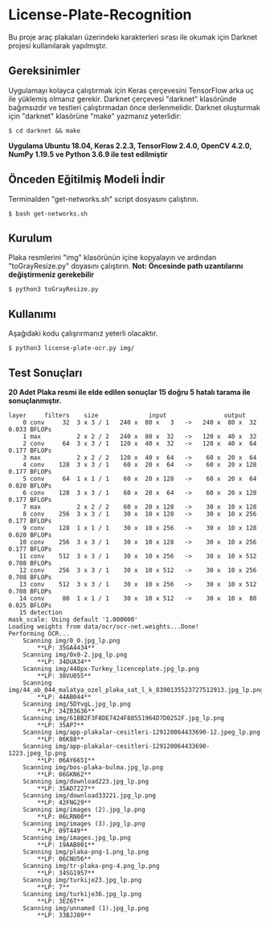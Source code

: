 # License-Plate-Recognition
Bu proje araç plakaları üzerindeki karakterleri sırası ile okumak için Darknet projesi kullanılarak yapılmıştır.

## Gereksinimler
Uygulamayı kolayca çalıştırmak için Keras çerçevesini TensorFlow arka uç ile yüklemiş olmanız gerekir. Darknet çerçevesi "darknet" klasöründe bağımsızdır ve testleri çalıştırmadan önce derlenmelidir. Darknet oluşturmak için "darknet" klasörüne "make" yazmanız yeterlidir:
```shellscript
$ cd darknet && make
```
**Uygulama Ubuntu 18.04, Keras 2.2.3, TensorFlow 2.4.0, OpenCV 4.2.0, NumPy 1.19.5 ve Python 3.6.9 ile test edilmiştir**

## Önceden Eğitilmiş Modeli İndir
Terminalden "get-networks.sh" script dosyasını çalıştırın.
```shellscript
$ bash get-networks.sh
```
## Kurulum
Plaka resmlerini "img" klasörünün içine kopyalayın ve ardından "toGrayResize.py" doyasını çalıştırın.
**Not: Öncesinde path uzantılarını değiştirmeniz gerekebilir**
```shellscript
$ python3 toGrayResize.py
```

## Kullanımı
Aşağıdaki kodu çalışrırmanız yeterli olacaktır. 
```shellscript
$ python3 license-plate-ocr.py img/
```
## Test Sonuçları
**20 Adet Plaka resmi ile elde edilen sonuçlar 15 doğru 5 hatalı tarama ile sonuçlanmıştır.**
```
layer     filters    size              input                output
    0 conv     32  3 x 3 / 1   240 x  80 x   3   ->   240 x  80 x  32  0.033 BFLOPs
    1 max          2 x 2 / 2   240 x  80 x  32   ->   120 x  40 x  32
    2 conv     64  3 x 3 / 1   120 x  40 x  32   ->   120 x  40 x  64  0.177 BFLOPs
    3 max          2 x 2 / 2   120 x  40 x  64   ->    60 x  20 x  64
    4 conv    128  3 x 3 / 1    60 x  20 x  64   ->    60 x  20 x 128  0.177 BFLOPs
    5 conv     64  1 x 1 / 1    60 x  20 x 128   ->    60 x  20 x  64  0.020 BFLOPs
    6 conv    128  3 x 3 / 1    60 x  20 x  64   ->    60 x  20 x 128  0.177 BFLOPs
    7 max          2 x 2 / 2    60 x  20 x 128   ->    30 x  10 x 128
    8 conv    256  3 x 3 / 1    30 x  10 x 128   ->    30 x  10 x 256  0.177 BFLOPs
    9 conv    128  1 x 1 / 1    30 x  10 x 256   ->    30 x  10 x 128  0.020 BFLOPs
   10 conv    256  3 x 3 / 1    30 x  10 x 128   ->    30 x  10 x 256  0.177 BFLOPs
   11 conv    512  3 x 3 / 1    30 x  10 x 256   ->    30 x  10 x 512  0.708 BFLOPs
   12 conv    256  3 x 3 / 1    30 x  10 x 512   ->    30 x  10 x 256  0.708 BFLOPs
   13 conv    512  3 x 3 / 1    30 x  10 x 256   ->    30 x  10 x 512  0.708 BFLOPs
   14 conv     80  1 x 1 / 1    30 x  10 x 512   ->    30 x  10 x  80  0.025 BFLOPs
   15 detection
mask_scale: Using default '1.000000'
Loading weights from data/ocr/ocr-net.weights...Done!
Performing OCR...
	Scanning img/0_0.jpg_lp.png
		**LP: 35GA4434**
	Scanning img/0x0-2.jpg_lp.png
		**LP: 34DUA34**
	Scanning img/440px-Turkey_licenceplate.jpg_lp.png
		**LP: 38VU055**
	Scanning img/44_ab_044_malatya_ozel_plaka_sat_l_k_8390135523727512913.jpg_lp.png
		**LP: 44AB044**
	Scanning img/5DYvgL.jpg_lp.png
		**LP: 34ZB3636**
	Scanning img/61BB2F3F8DE7424F88551964D7D0252F.jpg_lp.png
		**LP: 35AP7**
	Scanning img/app-plakalar-cesitleri-129120064433690-12.jpeg_lp.png
		**LP: 06K88**
	Scanning img/app-plakalar-cesitleri-129120064433690-1223.jpeg_lp.png
		**LP: 06AY6651**
	Scanning img/bos-plaka-bulma.jpg_lp.png
		**LP: 06GKN62**
	Scanning img/download223.jpg_lp.png
		**LP: 35AD7227**
	Scanning img/download33221.jpg_lp.png
		**LP: 42FNG29**
	Scanning img/images (2).jpg_lp.png
		**LP: 06LRN00**
	Scanning img/images (3).jpg_lp.png
		**LP: 09T449**
	Scanning img/images.jpg_lp.png
		**LP: 19AAB001**
	Scanning img/plaka-png-1.png_lp.png
		**LP: 06CNU56**
	Scanning img/tr-plaka-png-4.png_lp.png
		**LP: 34SG1957**
	Scanning img/turkije23.jpg_lp.png
		**LP: 7**
	Scanning img/turkije36.jpg_lp.png
		**LP: 3EZ6T**
	Scanning img/unnamed (1).jpg_lp.png
		**LP: 33BJJ09**
```
